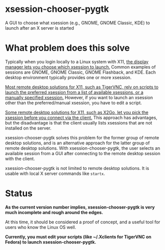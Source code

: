 # xsession-chooser-pygtk
A GUI to choose what xsession (e.g., GNOME, GNOME Classic, KDE) to launch after an X server is started

# What problem does this solve

Typically when you login locally to a Linux system with X11, [the display manager lets you choose which xsession to launch.](http://dominique.leuenberger.net/blog/wp-content/uploads/2013/04/GDM38.png) Common examples of sessions are GNOME, GNOME Classic, GNOME Flashback, and KDE. Each desktop environment typically provides one or more xsession.

[Most remote desktop solutions for X11, such as TigerVNC, rely on scripts to launch the preferred xsession from a list of available xsessions, or a manually specified xsession.](https://rbgeek.files.wordpress.com/2012/06/nu4.jpg) However, if you want to launch an xsession other than the preferred/manual xsession, you have to edit a script.

[Some remote desktop solutions for X11, such as X2Go, let you pick the xsession before you connect via the client.](https://farm9.staticflickr.com/8730/16365755693_75f3d544e9_b.jpg) This approach has advantages, but the disadvantage is that the client usually lists xsessions that are not installed on the server.

xsession-chooser-pygtk solves this problem for the former group of remote desktop solutions, and is an alternative approach for the latter group of remote desktop solutions. With xsession-chooser-pygtk, the user selects an available session from a GUI after connecting to the remote desktop session with the client.
 
xsession-chooser-pygtk is not limited to remote desktop solutions. It is usable with local X server commands like `startx`.

# Status

**As the current version number implies, xsession-chooser-pygtk is very much incomplete and rough around the edges.**

At this time, it should be considered a proof of concept, and a useful tool for users who know the Linux OS well.

**Currently, you must edit your scripts (like ~/.Xclients for TigerVNC on Fedora) to launch xsession-chooser-pygtk.**

